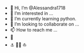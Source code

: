 - 👋 Hi, I’m @Alessandra1718
- 👀 I’m interested in ...
- 🌱 I’m currently learning python. 
- 💞️ I’m looking to collaborate on ...
- 📫 How to reach me ...
- 🐔
- ⚓ 🏴‍☠️ ⛵


<!---
Alessandra1718/Alessandra1718 is a ✨ special ✨ repository because its `README.md` (this file) appears on your GitHub profile.
You can click the Preview link to take a look at your changes.
--->

